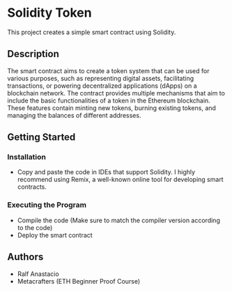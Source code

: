# Solidity Token

This project creates a simple smart contract using Solidity.

## Description

The smart contract aims to create a token system that can be used for various purposes, such as representing digital assets, facilitating transactions, or powering decentralized applications (dApps) on a blockchain network. The contract provides multiple mechanisms that aim to include the basic functionalities of a token in the Ethereum blockchain. These features contain minting new tokens, burning existing tokens, and managing the balances of different addresses.

## Getting Started

### Installation
- Copy and paste the code in IDEs that support Solidity. I highly recommend using Remix, a well-known online tool for developing smart contracts.

### Executing the Program
- Compile the code (Make sure to match the compiler version according to the code)
- Deploy the smart contract

## Authors

- Ralf Anastacio
- Metacrafters (ETH Beginner Proof Course)
